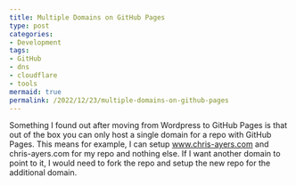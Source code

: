 ```yaml
---
title: Multiple Domains on GitHub Pages
type: post
categories:
- Development
tags:
- GitHub
- dns
- cloudflare
- tools
mermaid: true
permalink: /2022/12/23/multiple-domains-on-github-pages
---
```


Something I found out after moving from Wordpress to GitHub Pages is that out of the box you can only host a single domain for a repo with GitHub Pages. This means for example, I can setup www.chris-ayers.com and chris-ayers.com for my repo and nothing else.
If I want another domain to point to it, I would need to fork the repo and setup the new repo for the additional domain.

